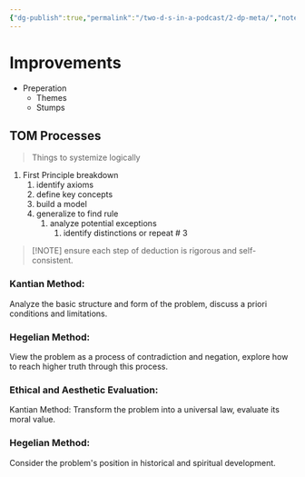 ```yaml
---
{"dg-publish":true,"permalink":"/two-d-s-in-a-podcast/2-dp-meta/","noteIcon":""}
---
```


# Improvements
- Preperation
	- Themes
	- Stumps


## TOM Processes 
> Things to systemize logically

1. First Principle breakdown
	1. identify axioms
	2. define key concepts
	3. build a model
	4. generalize to find rule
		1. analyze potential exceptions
			1. identify distinctions or repeat # 3


> [!NOTE] ensure each step of deduction is rigorous and self-consistent.



		
### Kantian Method: 
Analyze the basic structure and form of the problem, discuss a priori conditions and limitations.
###  Hegelian Method: 
View the problem as a process of contradiction and negation, explore how to reach higher truth through this process.
### Ethical and Aesthetic Evaluation:
Kantian Method: Transform the problem into a universal law, evaluate its moral value.

### Hegelian Method: 
Consider the problem's position in historical and spiritual development.